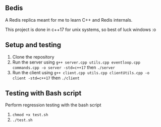 ## Bedis
A Redis replica meant for me to learn C++ and Redis internals. 

This project is done in c++17 for unix systems, so best of luck windows :o

## Setup and testing
1. Clone the repository
2. Run the server using `g++ server.cpp utils.cpp eventloop.cpp commands.cpp -o server -std=c++17` then `./server`
3. Run the client using `g++ client.cpp utils.cpp clientUtils.cpp -o client -std=c++17` then `./client`

## Testing with Bash script
Perform regression testing with the bash script
1. `chmod +x test.sh` 
2. `./test.sh`
